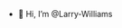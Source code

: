 - 👋 Hi, I’m @Larry-Williams

<!---
Larry-Williams/Larry-Williams is a ✨ special ✨ repository because its `README.md` (this file) appears on your GitHub profile.
You can click the Preview link to take a look at your changes.
--->
